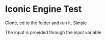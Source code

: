 # Iconic Engine Test

Clone, cd to the folder and run it. Simple

The input is provided through the input variable
